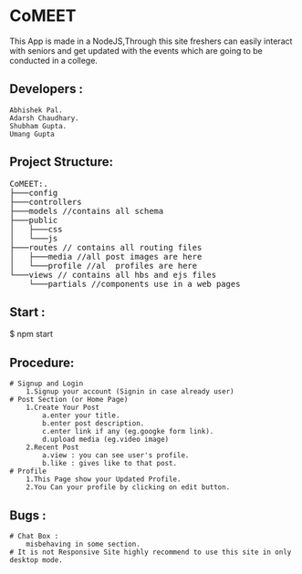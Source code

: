 # CoMEET
This App is made in a NodeJS,Through this site freshers can easily interact with seniors and get updated with the events which are going to be conducted in a college.  
## Developers :
    Abhishek Pal.
    Adarsh Chaudhary.
    Shubham Gupta.
    Umang Gupta
## Project Structure:
<pre>
CoMEET:.
├───config
├───controllers
├───models //contains all schema 
├───public
│   ├───css
│   └───js
├───routes // contains all routing files
│   ├───media //all post images are here
│   └───profile //al  profiles are here
└───views // contains all hbs and ejs files 
    └───partials //components use in a web pages
</pre>
## Start : 
$ npm start
## Procedure:
    # Signup and Login
        1.Signup your account (Signin in case already user)
    # Post Section (or Home Page)
        1.Create Your Post 
            a.enter your title.
            b.enter post description.
            c.enter link if any (eg.googke form link).
            d.upload media (eg.video image)
        2.Recent Post
            a.view : you can see user's profile.
            b.like : gives like to that post.
    # Profile
        1.This Page show your Updated Profile.
        2.You Can your profile by clicking on edit button.
## Bugs : 
    # Chat Box :
        misbehaving in some section.
    # It is not Responsive Site highly recommend to use this site in only desktop mode.
        
        

